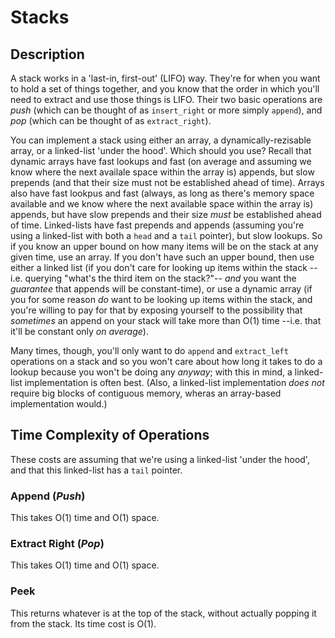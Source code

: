 Stacks
======

Description
-----------
A stack works in a 'last-in, first-out' (LIFO) way. They're for when you want to
hold a set of things together, and you know that the order in which you'll need
to extract and use those things is LIFO. Their two basic operations are _push_
(which can be thought of as `insert_right` or more simply `append`), and _pop_
(which can be thought of as `extract_right`).

You can implement a stack using either an array, a dynamically-rezisable array,
or a linked-list 'under the hood'. Which should you use? Recall that dynamic
arrays have fast lookups and fast (on average and assuming we know where the
next availale space within the array is) appends, but slow prepends (and
that their size must not be established ahead of time). Arrays also have fast
lookpus and fast (always, as long as there's memory space available and we know
where the next available space within the array is) appends,
but have slow prepends and their size *must* be established ahead of time.
Linked-lists have fast prepends and appends (assuming you're using a linked-list
with both a `head` and a `tail` pointer), but slow lookups. So if you know an
upper bound on how many items will be on the stack at any given time, use an
array. If you don't have such an upper bound, then use either a linked list (if
you don't care for looking up items within the stack --i.e. querying "what's the
third item on the stack?"-- _and_ you want the _guarantee_ that appends will be
constant-time), or use a dynamic array (if you for some reason _do_ want to be
looking up items within the stack, and you're willing to pay for that by
exposing yourself to the possibility that _sometimes_ an append on your stack
will take more than O(1) time --i.e. that it'll be constant only _on average_).

Many times, though, you'll only want to do `append` and `extract_left`
operations on a stack and so you won't care about how long it takes to do a
lookup because you won't be doing any _anyway_; with this in mind, a linked-list
implementation is often best. (Also, a linked-list implementation *does not*
require big blocks of contiguous memory, wheras an array-based implementation
would.)

Time Complexity of Operations
-----------------------------
These costs are assuming that we're using a linked-list 'under the hood', and
that this linked-list has a `tail` pointer.

### Append (_Push_)
This takes O(1) time and O(1) space.

### Extract Right (_Pop_)
This takes O(1) time and O(1) space.

### Peek
This returns whatever is at the top of the stack, without actually popping it
from the stack. Its time cost is O(1).
